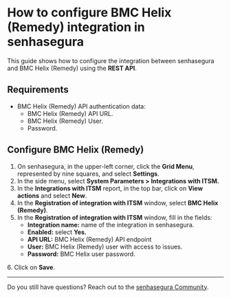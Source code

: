 
# How to configure BMC Helix (Remedy) integration in senhasegura

This guide shows how to configure the integration between senhasegura and BMC Helix (Remedy) using the **REST API**. 

## Requirements

* BMC Helix (Remedy) API authentication data:  
  * BMC Helix (Remedy) API URL.  
  * BMC Helix (Remedy) User.  
  * Password.

## Configure BMC Helix (Remedy)

1. On senhasegura, in the upper-left corner, click the **Grid Menu**, represented by nine squares, and select **Settings**.  
2. In the side menu, select **System Parameters \> Integrations with ITSM.**  
3. In the **Integrations with ITSM** report, in the top bar, click on **View actions** and select **New**.  
4. In the **Registration of integration with ITSM** window, select **BMC Helix (Remedy)**.  
5. In the **Registration of integration with ITSM** window, fill in the fields:  
   * **Integration name:** name of the integration in senhasegura.  
   * **Enabled:** select **Yes.**  
   * **API URL:** BMC Helix (Remedy) API endpoint  
   * **User:** BMC Helix (Remedy) user with access to issues.  
   * **Password:** BMC Helix user password.

6\. Click on **Save**.

---

Do you still have questions? Reach out to the [senhasegura Community](https://community.senhasegura.io/).